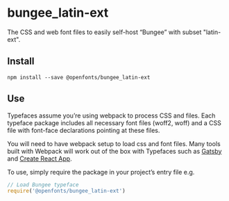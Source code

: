 
# bungee_latin-ext

The CSS and web font files to easily self-host “Bungee” with subset "latin-ext".

## Install

`npm install --save @openfonts/bungee_latin-ext`

## Use

Typefaces assume you’re using webpack to process CSS and files. Each typeface
package includes all necessary font files (woff2, woff) and a CSS file with
font-face declarations pointing at these files.

You will need to have webpack setup to load css and font files. Many tools built
with Webpack will work out of the box with Typefaces such as [Gatsby](https://github.com/gatsbyjs/gatsby)
and [Create React App](https://github.com/facebookincubator/create-react-app).

To use, simply require the package in your project’s entry file e.g.

```javascript
// Load Bungee typeface
require('@openfonts/bungee_latin-ext')
```
